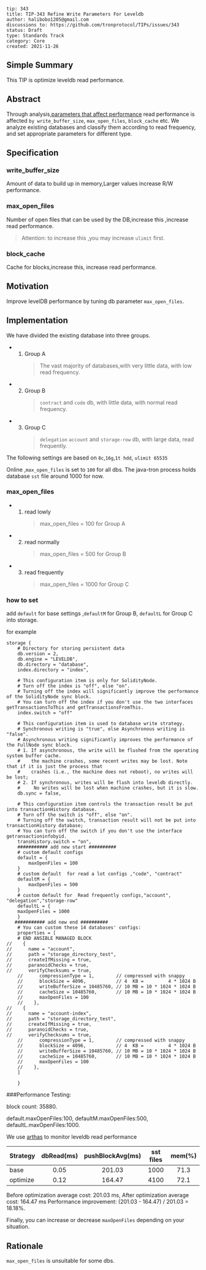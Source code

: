 ```
tip: 343
title: TIP-343 Refine Write Parameters For Leveldb	
author: halibobo1205@gmail.com
discussions to: https://github.com/tronprotocol/TIPs/issues/343
status: Draft
type: Standards Track
category: Core
created: 2021-11-26
```

## Simple Summary

This TIP is optimize leveldb read performance.

## Abstract
Through analysis,[parameters that affect performance](https://github.com/google/leveldb/blob/master/include/leveldb/options.h#L72)
read performance is affected `by write_buffer_size`, `max_open_files`, `block_cache` etc.
We analyze existing databases and classify them according to read frequency, and set appropriate parameters for different type.



## Specification

### write_buffer_size

Amount of data to build up in memory,Larger values increase R/W performance.

### max_open_files

Number of open files that can be used by the DB,increase this ,increase read performance.

> Attention: to increase this ,you may increase `ulimit` first. 

### block_cache

Cache for blocks,increase this, increase read performance.

## Motivation
Improve  levelDB performance by tuning db parameter `max_open_files`.


## Implementation

We have divided the existing database into three groups.

- 1. Group A
        > The vast majority of databases,with very little data, with low read frequency.
- 2. Group B
        > `contract` and  `code` db, with little data, with normal read frequency.
- 3. Group C
        > `delegation`  `account` and `storage-row` db, with large data, read frequently.

The following settings are based on `8c`,`16g`,`1t hdd`, `ulimit 65535`


Online ,`max_open_files` is set to `100`  for all dbs. 
The java-tron process holds database `sst` file around 1000 for now.

### max_open_files

- 1. read lowly
        > max_open_files = 100 for Group A
- 2. read normally
        > max_open_files = 500 for Group B
- 3. read frequently  
        > max_open_files = 1000 for Group C
     

### how to set 

add `default` for base settings ,`defaultM` for Group B, `defaultL` for Group C into storage.

for example

```
storage {
    # Directory for storing persistent data
    db.version = 2,
    db.engine = "LEVELDB",
    db.directory = "database",
    index.directory = "index",

    # This configuration item is only for SolidityNode.
    # Turn off the index is "off", else "on".
    # Turning off the index will significantly improve the performance of the SolidityNode sync block.
    # You can turn off the index if you don't use the two interfaces getTransactionsToThis and getTransactionsFromThis.
    index.switch = "off"

    # This configuration item is used to database write strategy.
    # Synchronous writing is "true", else Asynchronous writing is "false".
    # Asynchronous writing significantly improves the performance of the FullNode sync block.
    # 1. If asynchronous, the write will be flushed from the operating system buffer cache.
    #    the machine crashes, some recent writes may be lost. Note that if it is just the process that
    #    crashes (i.e., the machine does not reboot), no writes will be lost;
    # 2. If synchronous, writes will be flush into leveldb directly.
    #     No writes will be lost when machine crashes, but it is slow.
    db.sync = false,

    # This configuration item controls the transaction result be put into transactionHistory database.
    # Turn off the switch is "off", else "on".
    # Turning off the switch, transaction result will not be put into transactionHistory database;
    # You can turn off the switch if you don't use the interface getransactioninfobyid.
    transHistory.switch = "on",
    ########### add new start ##########
    # custom default configs
    default = {
        maxOpenFiles = 100
    }
    # custom default  for read a lot configs ,"code", "contract"
    defaultM = {
        maxOpenFiles = 500
    }
    # custom default for  Read frequently configs,"account", "delegation","storage-row"
    defaultL = {
    maxOpenFiles = 1000
    }
   ########### add new end ##########
    # You can custom these 14 databases' configs:
    properties = [
    # END ANSIBLE MANAGED BLOCK
//    {
//      name = "account",
//      path = "storage_directory_test",
//      createIfMissing = true,
//      paranoidChecks = true,
//      verifyChecksums = true,
    //      compressionType = 1,        // compressed with snappy
    //      blockSize = 4096,           // 4  KB =         4 * 1024 B
    //      writeBufferSize = 10485760, // 10 MB = 10 * 1024 * 1024 B
    //      cacheSize = 10485760,       // 10 MB = 10 * 1024 * 1024 B
    //      maxOpenFiles = 100
    //    },
//    {
//      name = "account-index",
//      path = "storage_directory_test",
//      createIfMissing = true,
//      paranoidChecks = true,
//      verifyChecksums = true,
    //      compressionType = 1,        // compressed with snappy
    //      blockSize = 4096,           // 4  KB =         4 * 1024 B
    //      writeBufferSize = 10485760, // 10 MB = 10 * 1024 * 1024 B
    //      cacheSize = 10485760,       // 10 MB = 10 * 1024 * 1024 B
    //      maxOpenFiles = 100
    //    },
    ]

    }          
```

###Performance Testing:

block count: 35880.

default.maxOpenFiles:100,
defaultM.maxOpenFiles:500,
defaultL.maxOpenFiles:1000.

We use [arthas](https://arthas.aliyun.com/doc/) to monitor leveldb read performance


| Strategy      | dbRead(ms) | pushBlockAvg(ms) | sst files |  mem(%)   |
| :---          |   :---:    |    :----:        |   :----:  |  :----:   |
| base          |   0.05     |    201.03        |   1000    |  71.3     | 
| optimize      |   0.12     |    164.47        |   4100    |  72.1     | 

Before optimization average cost: 201.03 ms, After optimization average cost: 164.47 ms
Performance improvement: (201.03 - 164.47) / 201.03 = 18.18%.

Finally, you can increase or decrease `maxOpenFiles` depending on your situation.


## Rationale
`max_open_files` is unsuitable for some dbs.